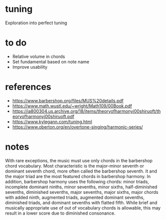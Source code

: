 # tuning
Exploration into perfect tuning

# to do
- Relative volume in chords
- Set fundamental based on note name
- Improve usability

# references
- https://www.barbershop.org/files/MUS%20details.pdf
- https://www.math.wustl.edu/~wright/Math109/00Book.pdf
- https://ia800304.us.archive.org/18/items/theoryofharmonyi00shiruoft/theoryofharmonyi00shiruoft.pdf
- https://www.kylegann.com/tuning.html
- https://www.oberton.org/en/overtone-singing/harmonic-series/

# notes
With rare exceptions, the music must use only chords in the barbershop chord vocabulary.
Most characteristic is the major-minor seventh or dominant seventh chord, more often
called the barbershop seventh. It and the major triad are the most featured chords in
barbershop harmony. In addition, barbershop harmony uses the following chords: minor
triads, incomplete dominant ninths, minor sevenths, minor sixths, half-diminished
sevenths, diminished sevenths, major sevenths, major sixths, major chords with added
ninth, augmented triads, augmented dominant sevenths, diminished triads, and dominant
sevenths with flatted fifth. While brief and musically appropriate use of out of vocabulary
chords is allowable, this may result in a lower score due to diminished consonance. 
